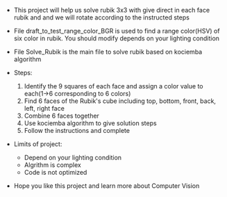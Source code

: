 - This project will help us solve rubik 3x3 with give direct in each face rubik and and we will rotate according to the instructed steps

- File draft_to_test_range_color_BGR is used to find a range color(HSV) of six color in rubik. You should modify depends on your lighting condition

- File Solve_Rubik is the main file to solve rubik based on kociemba algorithm
- Steps:
   1. Identify the 9 squares of each face and assign a color value to each(1->6 corresponding to 6 colors)
   2. Find 6 faces of the Rubik's cube including top, bottom, front, back, left, right face
   3. Combine 6 faces together
   4. Use kociemba algorithm to give solution steps
   5. Follow the instructions and complete

- Limits of project:
  + Depend on your lighting condition
  + Algrithm is complex
  + Code is not optimized

- Hope you like this project and learn more about Computer Vision
